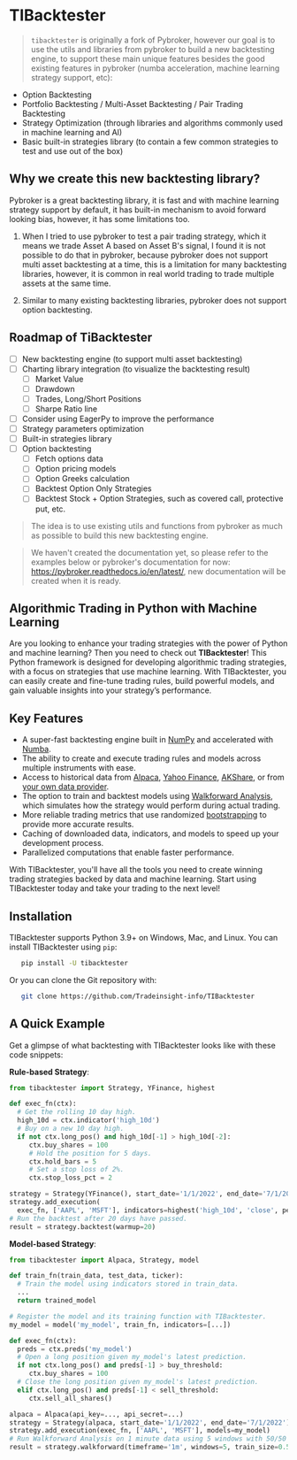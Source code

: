 # TIBacktester
> `tibacktester` is originally a fork of Pybroker, 
> however our goal is to use the utils and libraries from pybroker to build a new backtesting engine,
> to support these main unique features besides the good existing features in pybroker (numba acceleration, machine learning strategy support, etc):

- Option Backtesting
- Portfolio Backtesting / Multi-Asset Backtesting / Pair Trading Backtesting 
- Strategy Optimization (through libraries and algorithms commonly used in machine learning and AI)
- Basic built-in strategies library (to contain a few common strategies to test and use out of the box)


## Why we create this new backtesting library?

Pybroker is a great backtesting library, it is fast and with machine learning strategy support by default, 
it has built-in mechanism to avoid forward looking bias, however, it has some limitations too.

1. When I tried to use pybroker to test a pair trading strategy, which it means we trade Asset A based on Asset B's signal,
 I found it is not possible to do that in pybroker, because pybroker does not support multi asset backtesting at a time, 
 this is a limitation for many backtesting libraries, however, it is common in real world trading to trade multiple assets at the same time.

2. Similar to many existing backtesting libraries, pybroker does not support option backtesting.


## Roadmap of TiBacktester


- [ ] New backtesting engine (to support multi asset backtesting)
- [ ] Charting library integration (to visualize the backtesting result)
  - [ ] Market Value
  - [ ] Drawdown
  - [ ] Trades, Long/Short Positions
  - [ ] Sharpe Ratio line
- [ ] Consider using EagerPy to improve the performance
- [ ] Strategy parameters optimization 
- [ ] Built-in strategies library
- [ ] Option backtesting
  - [ ] Fetch options data 
  - [ ] Option pricing models
  - [ ] Option Greeks calculation
  - [ ] Backtest Option Only Strategies
  - [ ] Backtest Stock + Option Strategies, such as covered call, protective put, etc.

> The idea is to use existing utils and functions from pybroker as much as possible to build this new backtesting engine.



> We haven't created the documentation yet, so please refer to the examples below or pybroker's documentation for now: https://pybroker.readthedocs.io/en/latest/, new documentation will be created when it is ready.


## Algorithmic Trading in Python with Machine Learning

Are you looking to enhance your trading strategies with the power of Python and
machine learning? Then you need to check out **TIBacktester**! This Python framework
is designed for developing algorithmic trading strategies, with a focus on
strategies that use machine learning. With TIBacktester, you can easily create and
fine-tune trading rules, build powerful models, and gain valuable insights into
your strategy’s performance.



## Key Features

- A super-fast backtesting engine built in [NumPy](https://numpy.org/) and accelerated with [Numba](https://numba.pydata.org/).
- The ability to create and execute trading rules and models across multiple instruments with ease.
- Access to historical data from [Alpaca](https://alpaca.markets/), [Yahoo Finance](https://finance.yahoo.com/), [AKShare](https://github.com/akfamily/akshare), or from [your own data provider](https://www.TIBacktester.com/en/latest/notebooks/7.%20Creating%20a%20Custom%20Data%20Source.html).
- The option to train and backtest models using [Walkforward Analysis](https://www.TIBacktester.com/en/latest/notebooks/6.%20Training%20a%20Model.html#Walkforward-Analysis), which simulates how the strategy would perform during actual trading.
- More reliable trading metrics that use randomized [bootstrapping](https://en.wikipedia.org/wiki/Bootstrapping_(statistics)) to provide more accurate results.
- Caching of downloaded data, indicators, and models to speed up your development process.
- Parallelized computations that enable faster performance.

With TIBacktester, you'll have all the tools you need to create winning trading
strategies backed by data and machine learning. Start using TIBacktester today and
take your trading to the next level!

## Installation

TIBacktester supports Python 3.9+ on Windows, Mac, and Linux. You can install
TIBacktester using `pip`:

```bash
   pip install -U tibacktester
```

Or you can clone the Git repository with:

```bash
   git clone https://github.com/Tradeinsight-info/TIBacktester
```

## A Quick Example

Get a glimpse of what backtesting with TIBacktester looks like with these code
snippets:

**Rule-based Strategy**:

```python
from tibacktester import Strategy, YFinance, highest

def exec_fn(ctx):
  # Get the rolling 10 day high.
  high_10d = ctx.indicator('high_10d')
  # Buy on a new 10 day high.
  if not ctx.long_pos() and high_10d[-1] > high_10d[-2]:
     ctx.buy_shares = 100
     # Hold the position for 5 days.
     ctx.hold_bars = 5
     # Set a stop loss of 2%.
     ctx.stop_loss_pct = 2

strategy = Strategy(YFinance(), start_date='1/1/2022', end_date='7/1/2022')
strategy.add_execution(
  exec_fn, ['AAPL', 'MSFT'], indicators=highest('high_10d', 'close', period=10))
# Run the backtest after 20 days have passed.
result = strategy.backtest(warmup=20)
```

**Model-based Strategy**:

```python
from tibacktester import Alpaca, Strategy, model

def train_fn(train_data, test_data, ticker):
  # Train the model using indicators stored in train_data.
  ...
  return trained_model

# Register the model and its training function with TIBacktester.
my_model = model('my_model', train_fn, indicators=[...])

def exec_fn(ctx):
  preds = ctx.preds('my_model')
  # Open a long position given my_model's latest prediction.
  if not ctx.long_pos() and preds[-1] > buy_threshold:
     ctx.buy_shares = 100
  # Close the long position given my_model's latest prediction.
  elif ctx.long_pos() and preds[-1] < sell_threshold:
     ctx.sell_all_shares()

alpaca = Alpaca(api_key=..., api_secret=...)
strategy = Strategy(alpaca, start_date='1/1/2022', end_date='7/1/2022')
strategy.add_execution(exec_fn, ['AAPL', 'MSFT'], models=my_model)
# Run Walkforward Analysis on 1 minute data using 5 windows with 50/50 train/test data.
result = strategy.walkforward(timeframe='1m', windows=5, train_size=0.5)
```


